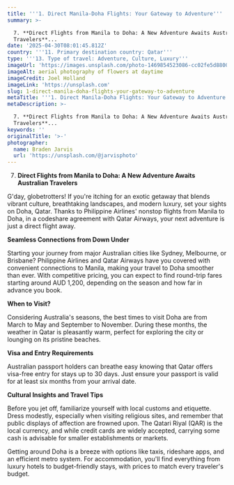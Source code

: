 ```yaml
---
title: '''1. Direct Manila-Doha Flights: Your Gateway to Adventure'''
summary: >-

  7. **Direct Flights from Manila to Doha: A New Adventure Awaits Australian
  Travelers**...
date: '2025-04-30T08:01:45.812Z'
country: '''11. Primary destination country: Qatar'''
type: '''13. Type of travel: Adventure, Culture, Luxury'''
imageUrl: 'https://images.unsplash.com/photo-1469854523086-cc02fe5d8800'
imageAlt: aerial photography of flowers at daytime
imageCredit: Joel Holland
imageLink: 'https://unsplash.com'
slug: 1-direct-manila-doha-flights-your-gateway-to-adventure
metaTitle: '''1. Direct Manila-Doha Flights: Your Gateway to Adventure'''
metaDescription: >-

  7. **Direct Flights from Manila to Doha: A New Adventure Awaits Australian
  Travelers**...
keywords: ''
originalTitle: '>-'
photographer:
  name: Braden Jarvis
  url: 'https://unsplash.com/@jarvisphoto'
---
```








7. **Direct Flights from Manila to Doha: A New Adventure Awaits Australian Travelers**

G'day, globetrotters! If you're itching for an exotic getaway that blends vibrant culture, breathtaking landscapes, and modern luxury, set your sights on Doha, Qatar. Thanks to Philippine Airlines' nonstop flights from Manila to Doha, in a codeshare agreement with Qatar Airways, your next adventure is just a direct flight away.

**Seamless Connections from Down Under**

Starting your journey from major Australian cities like Sydney, Melbourne, or Brisbane? Philippine Airlines and Qatar Airways have you covered with convenient connections to Manila, making your travel to Doha smoother than ever. With competitive pricing, you can expect to find round-trip fares starting around AUD 1,200, depending on the season and how far in advance you book.

**When to Visit?**

Considering Australia's seasons, the best times to visit Doha are from March to May and September to November. During these months, the weather in Qatar is pleasantly warm, perfect for exploring the city or lounging on its pristine beaches.

**Visa and Entry Requirements**

Australian passport holders can breathe easy knowing that Qatar offers visa-free entry for stays up to 30 days. Just ensure your passport is valid for at least six months from your arrival date.

**Cultural Insights and Travel Tips**

Before you jet off, familiarize yourself with local customs and etiquette. Dress modestly, especially when visiting religious sites, and remember that public displays of affection are frowned upon. The Qatari Riyal (QAR) is the local currency, and while credit cards are widely accepted, carrying some cash is advisable for smaller establishments or markets.

Getting around Doha is a breeze with options like taxis, rideshare apps, and an efficient metro system. For accommodation, you'll find everything from luxury hotels to budget-friendly stays, with prices to match every traveler's budget.
